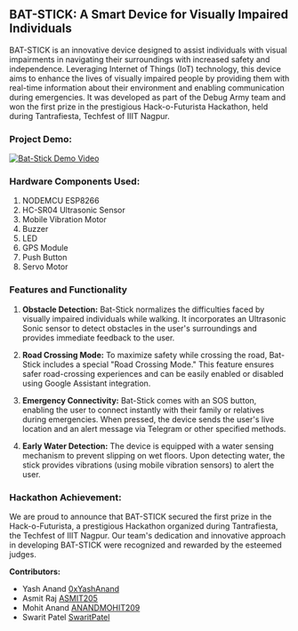 ## BAT-STICK: A Smart Device for Visually Impaired Individuals


BAT-STICK is an innovative device designed to assist individuals with visual impairments in navigating their surroundings with increased safety and independence. Leveraging Internet of Things (IoT) technology, this device aims to enhance the lives of visually impaired people by providing them with real-time information about their environment and enabling communication during emergencies. It was developed as part of the Debug Army team and won the first prize in the prestigious Hack-o-Futurista Hackathon, held during Tantrafiesta, Techfest of IIIT Nagpur.

### Project Demo:

[![Bat-Stick Demo Video](https://img.youtube.com/vi/XUcI9BR-v80/0.jpg)](https://www.youtube.com/watch?v=XUcI9BR-v80)

### **Hardware Components Used:**
1. NODEMCU ESP8266
2. HC-SR04 Ultrasonic Sensor
3. Mobile Vibration Motor
4. Buzzer
5. LED
6. GPS Module
7. Push Button
8. Servo Motor
   
### **Features and Functionality**

1. **Obstacle Detection:** Bat-Stick normalizes the difficulties faced by visually impaired individuals while walking. It incorporates an Ultrasonic Sonic sensor to detect obstacles in the user's surroundings and provides immediate feedback to the user.

2. **Road Crossing Mode:** To maximize safety while crossing the road, Bat-Stick includes a special "Road Crossing Mode." This feature ensures safer road-crossing experiences and can be easily enabled or disabled using Google Assistant integration.

3. **Emergency Connectivity:** Bat-Stick comes with an SOS button, enabling the user to connect instantly with their family or relatives during emergencies. When pressed, the device sends the user's live location and an alert message via Telegram or other specified methods.

4. **Early Water Detection:** The device is equipped with a water sensing mechanism to prevent slipping on wet floors. Upon detecting water, the stick provides vibrations (using mobile vibration sensors) to alert the user.

### Hackathon Achievement:

We are proud to announce that BAT-STICK secured the first prize in the Hack-o-Futurista, a prestigious Hackathon organized during Tantrafiesta, the Techfest of IIIT Nagpur. Our team's dedication and innovative approach in developing BAT-STICK were recognized and rewarded by the esteemed judges.

**Contributors:**
- Yash Anand [0xYashAnand](https://github.com/0xYashAnand)
- Asmit Raj [ASMIT205](https://github.com/ASMIT205)
- Mohit Anand [ANANDMOHIT209](https://github.com/ANANDMOHIT209)
- Swarit Patel [SwaritPatel](https://github.com/)











